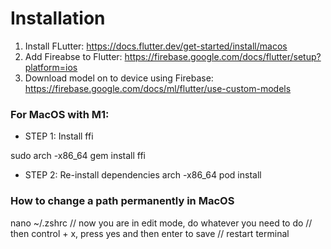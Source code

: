 # Installation
1. Install FLutter: https://docs.flutter.dev/get-started/install/macos
2. Add Fireabse to Flutter: https://firebase.google.com/docs/flutter/setup?platform=ios
3. Download model on to device using Firebase: https://firebase.google.com/docs/ml/flutter/use-custom-models

### For MacOS with M1:
- STEP 1: Install ffi

sudo arch -x86_64 gem install ffi
- STEP 2: Re-install dependencies
arch -x86_64 pod install

### How to change a path permanently in MacOS
nano ~/.zshrc
// now you are in edit mode, do whatever you need to do
// then control + x, press yes and then enter to save 
// restart terminal
